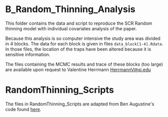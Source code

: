 # B_Random_Thinning_Analysis

This folder contains the data and script to reproduce the SCR Random thinning model with individual covariates analysis of the paper.

Because this analysis is so computer intensive the study area was divided in 4 blocks. The data for each block is given in files `data_block[1-4].Rdata`. In those files, the location of the traps have been altered because it is sensitive information. 

The files containing the MCMC results and trace of these blocks (too large) are available upon request to Valentine Herrmann HerrmannV@si.edu


# RandomThinning_Scripts

The files in RandomThinning_Scripts are adapted from Ben Augustine's code found [here](https://github.com/benaug/RandomThinIDCov).
